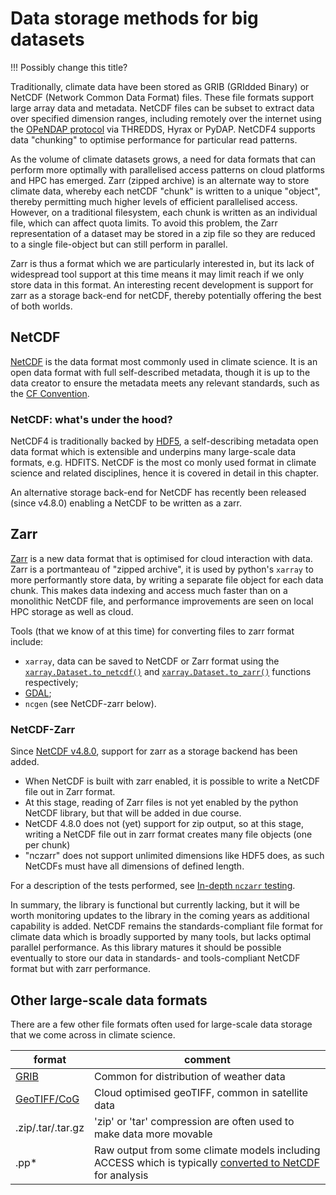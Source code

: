 # Data storage methods for big datasets
!!! Possibly change this title? 

Traditionally, climate data have been stored as GRIB (GRIdded Binary) or NetCDF (Network Common Data Format) files. These file formats support large array data and metadata. NetCDF files can be subset to extract data over specified dimension ranges, including remotely over the internet using the [OPeNDAP protocol](https://www.opendap.org/) via THREDDS, Hyrax or PyDAP. NetCDF4 supports data "chunking" to optimise performance for particular read patterns.

As the volume of climate datasets grows, a need for data formats that can perform more optimally with parallelised access patterns on cloud platforms and HPC has emerged. Zarr (zipped archive) is an alternate way to store climate data, whereby each netCDF "chunk" is written to a unique "object", thereby permitting much higher levels of efficient parallelised access. However, on a traditional filesystem, each chunk is written as an individual file, which can affect quota limits. To avoid this problem, the Zarr representation of a dataset may be stored in a zip file so they are reduced to a single file-object but can still perform in parallel.

Zarr is thus a format which we are particularly interested in, but its lack of widespread tool support at this time means it may limit reach if we only store data in this format.
An interesting recent development is support for zarr as a storage back-end for netCDF, thereby potentially offering the best of both worlds.

## NetCDF
[NetCDF](https://www.unidata.ucar.edu/software/netcdf/) is the data format most commonly used in climate science. It is an open data format with full self-described metadata, though it is up to the data creator to ensure the metadata meets any relevant standards, such as the [CF Convention](http://cfconventions.org/Data/cf-conventions/cf-conventions-1.7/cf-conventions.html).

### NetCDF: what's under the hood?
NetCDF4 is traditionally backed by [HDF5](https://www.hdfgroup.org/solutions/hdf5/), a self-describing metadata open data format which is extensible and underpins many large-scale data formats, e.g. HDFITS.
NetCDF is the most co monly used format in climate science and related disciplines, hence it is covered in detail in this chapter.

An alternative storage back-end for NetCDF has recently been released (since v4.8.0) enabling a NetCDF to be written as a zarr.

## Zarr
[Zarr](https://zarr.readthedocs.io/en/stable/) is a new data format that is optimised for cloud interaction with data. Zarr is a portmanteau of "zipped archive", it is used by python's `xarray` to more performantly store data, by writing a separate file object for each data chunk. This makes data indexing and access much faster than on a monolithic NetCDF file, and performance improvements are seen on local HPC storage as well as cloud.

Tools (that we know of at this time) for converting files to zarr format include:
* `xarray`, data can be saved to NetCDF or Zarr format using the [`xarray.Dataset.to_netcdf()`](https://docs.xarray.dev/en/latest/generated/xarray.Dataset.to_netcdf.html) and [`xarray.Dataset.to_zarr()`](https://docs.xarray.dev/en/latest/generated/xarray.Dataset.to_zarr.html) functions respectively;
* [GDAL](https://gdal.org/drivers/raster/zarr.html#examples);
* `ncgen` (see NetCDF-zarr below).


### NetCDF-Zarr

Since [NetCDF v4.8.0](https://www.unidata.ucar.edu/blogs/developer/entry/overview-of-zarr-support-in), support for zarr as a storage backend has been added.

* When NetCDF is built with zarr enabled, it is possible to write a NetCDF file out in Zarr format. 
* At this stage, reading of Zarr files is not yet enabled by the python NetCDF library, but that will be added in due course.
* NetCDF 4.8.0 does not (yet) support for zip output, so at this stage, writing a NetCDF file out in zarr format creates many file objects (one per chunk)
* "nczarr" does not support unlimited dimensions like HDF5 does, as such NetCDFs must have all dimensions of defined length. 

For a description of the tests performed, see [In-depth `nczarr` testing](https://acdguide.github.io/BigData/nczarr_test.html). 

In summary, the library is functional but currently lacking, but it will be worth monitoring updates to the library in the coming years as additional capability is added.
NetCDF remains the standards-compliant file format for climate data which is broadly supported by many tools, but lacks optimal parallel performance. As this library matures it should be possible eventually to store our data in standards- and tools-compliant NetCDF format but with zarr performance.

## Other large-scale data formats

There are a few other file formats often used for large-scale data storage that we come across in climate science.

| format | comment |
|--------|---------|
| [GRIB](https://en.wikipedia.org/wiki/GRIB) | Common for distribution of weather data |
| [GeoTIFF/CoG](https://www.cogeo.org/) | Cloud optimised geoTIFF, common in satellite data |
| .zip/.tar/.tar.gz | 'zip' or 'tar' compression are often used to make data more movable |
| .pp* | Raw output from some climate models including ACCESS which is typically [converted to NetCDF](http://climate-cms.wikis.unsw.edu.au/Analysing_UM_outputs) for analysis |

